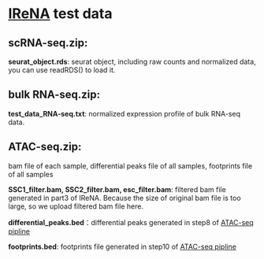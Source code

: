 # [IReNA](https://github.com/jiang-junyao/IReNA) test data
## scRNA-seq.zip:

**seurat_object.rds**: seurat object, including raw counts and normalized data, you can use readRDS() to load it.

## bulk RNA-seq.zip:

**test_data_RNA-seq.txt**: normalized expression profile of bulk RNA-seq data.

## ATAC-seq.zip:
bam file of each sample, differential peaks file of all samples, footprints file of all samples

**SSC1_filter.bam, SSC2_filter.bam, esc_filter.bam**: filtered bam file generated in part3 of IReNA. Because the size of original bam file is too large, so we upload filtered bam file here.

**differential_peaks.bed**：differential peaks generated in step8 of [ATAC-seq pipline](https://github.com/jiang-junyao/ATAC-seq-pipline)

**footprints.bed**: footprints file generated in step10 of [ATAC-seq pipline](https://github.com/jiang-junyao/ATAC-seq-pipline)
